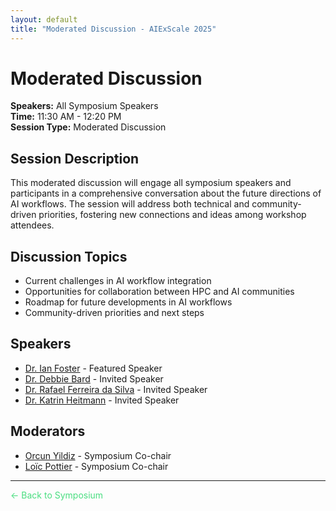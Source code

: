 ```yaml
---
layout: default
title: "Moderated Discussion - AIExScale 2025"
---
```


# Moderated Discussion

**Speakers:** All Symposium Speakers  
**Time:** 11:30 AM - 12:20 PM  
**Session Type:** Moderated Discussion

## Session Description

This moderated discussion will engage all symposium speakers and participants in a comprehensive conversation about the future directions of AI workflows. The session will address both technical and community-driven priorities, fostering new connections and ideas among workshop attendees.

## Discussion Topics

- Current challenges in AI workflow integration
- Opportunities for collaboration between HPC and AI communities
- Roadmap for future developments in AI workflows
- Community-driven priorities and next steps

## Speakers

- [Dr. Ian Foster](/speakers/ian-foster) - Featured Speaker
- [Dr. Debbie Bard](/speakers/debbie-bard) - Invited Speaker
- [Dr. Rafael Ferreira da Silva](/speakers/rafael-ferreira-da-silva) - Invited Speaker
- [Dr. Katrin Heitmann](/speakers/katrin-heitmann) - Invited Speaker

## Moderators
- [Orcun Yildiz](/speakers/orcun-yildiz) - Symposium Co-chair
- [Loïc Pottier](/speakers/loic-pottier) - Symposium Co-chair

---

<a href="/" style="color: #4ade80; text-decoration: none;">← Back to Symposium</a> 